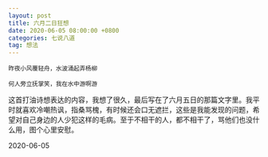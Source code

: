 ```yaml
---
layout: post
title: 六月二日狂想
date: 2020-06-05 08:00:00 +0800
categories: 七说八道
tag: 想法
---
```




`昨夜小风覆轻舟，水波涌起弄杨柳`

`何人旁立抚掌笑，我在水中游啊游`



这首打油诗想表达的内容，我想了很久，最后写在了六月五日的那篇文字里。我平时就喜欢冷嘲热讽，指桑骂槐，有时候还会口无遮拦，这些是我能发现的问题，希望对自己身边的人少犯这样的毛病。至于不相干的人，都不相干了，骂他们也没什么用，图个心里安慰。



2020-06-05